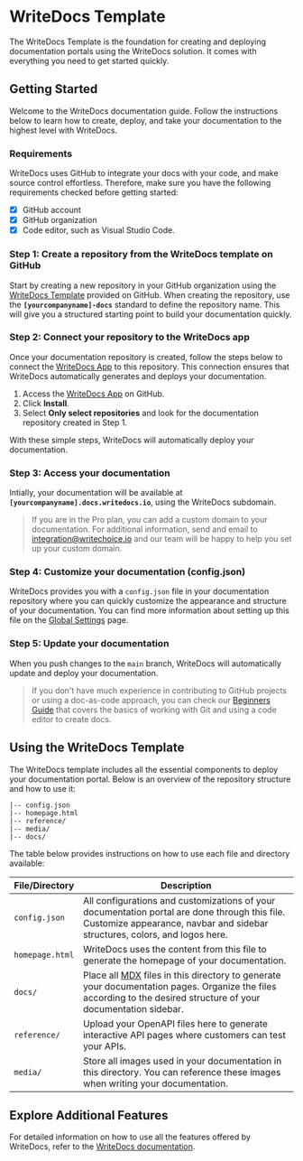 # WriteDocs Template

The WriteDocs Template is the foundation for creating and deploying documentation portals using the WriteDocs solution. It comes with everything you need to get started quickly. 

## Getting Started

Welcome to the WriteDocs documentation guide. Follow the instructions below to learn how to create, deploy, and take your documentation to the highest level with WriteDocs.

### Requirements




WriteDocs uses GitHub to integrate your docs with your code, and make source control effortless. Therefore, make sure you have the following requirements checked before getting started:

- [x] GitHub account
- [x] GitHub organization
- [x] Code editor, such as Visual Studio Code.

### Step 1: Create a repository from the WriteDocs template on GitHub

Start by creating a new repository in your GitHub organization using the [WriteDocs Template](https://github.com/WriteDocs/WriteDocs-template) provided on GitHub. When creating the repository, use the **`[yourcompanyname]-docs`** standard to define the repository name. This will give you a structured starting point to build your documentation quickly.

### Step 2: Connect your repository to the WriteDocs app

Once your documentation repository is created, follow the steps below to connect the [WriteDocs App](https://github.com/apps/WriteDocs-app) to this repository. This connection ensures that WriteDocs automatically generates and deploys your documentation.

1. Access the [WriteDocs App](https://github.com/apps/WriteDocs-app) on GitHub.
2. Click **Install**.
3. Select **Only select repositories** and look for the documentation repository created in Step 1.

With these simple steps, WriteDocs will automatically deploy your documentation.

### Step 3: Access your documentation

Intially, your documentation will be available at **`[yourcompanyname].docs.writedocs.io`**, using the WriteDocs subdomain.

> If you are in the Pro plan, you can add a custom domain to your documentation. For additional information, send and email to integration@writechoice.io and our team will be happy to help you set up your custom domain.

### Step 4: Customize your documentation (config.json)

WriteDocs provides you with a `config.json` file in your documentation repository where you can quickly customize the appearance and structure of your documentation. You can find more information about setting up this file on the [Global Settings](https://docs.writedocs.io/global-settings/) page.

### Step 5: Update your documentation

When you push changes to the `main` branch, WriteDocs will automatically update and deploy your documentation.

> If you don't have much experience in contributing to GitHub projects or using a doc-as-code approach, you can check our [Beginners Guide](https://docs.writedocs.io/beginners-guide) that covers the basics of working with Git and using a code editor to create docs.

## Using the WriteDocs Template

The WriteDocs template includes all the essential components to deploy your documentation portal. Below is an overview of the repository structure and how to use it:

```
|-- config.json
|-- homepage.html
|-- reference/
|-- media/
|-- docs/
```

The table below provides instructions on how to use each file and directory available:

| **File/Directory** | **Description**                                                                                                                                                                        |
| ------------------ | -------------------------------------------------------------------------------------------------------------------------------------------------------------------------------------- |
| `config.json`      | All configurations and customizations of your documentation portal are done through this file. Customize appearance, navbar and sidebar structures, colors, and logos here.            |
| `homepage.html`    | WriteDocs uses the content from this file to generate the homepage of your documentation.                                                                                              |
| `docs/`            | Place all [MDX](https://mdxjs.com/) files in this directory to generate your documentation pages. Organize the files according to the desired structure of your documentation sidebar. |
| `reference/`       | Upload your OpenAPI files here to generate interactive API pages where customers can test your APIs.                                                                                   |
| `media/`           | Store all images used in your documentation in this directory. You can reference these images when writing your documentation.                                                         |

## Explore Additional Features

For detailed information on how to use all the features offered by WriteDocs, refer to the [WriteDocs documentation](https://docs.writedocs.io).
